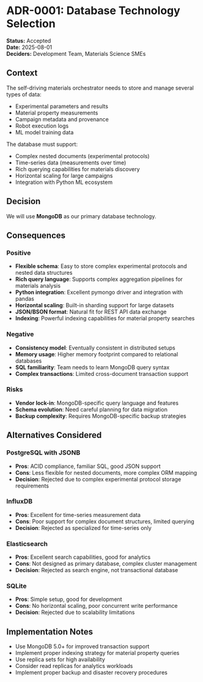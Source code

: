 # ADR-0001: Database Technology Selection

**Status:** Accepted  
**Date:** 2025-08-01  
**Deciders:** Development Team, Materials Science SMEs

## Context

The self-driving materials orchestrator needs to store and manage several types of data:

- Experimental parameters and results
- Material property measurements
- Campaign metadata and provenance
- Robot execution logs
- ML model training data

The database must support:
- Complex nested documents (experimental protocols)
- Time-series data (measurements over time)
- Rich querying capabilities for materials discovery
- Horizontal scaling for large campaigns
- Integration with Python ML ecosystem

## Decision

We will use **MongoDB** as our primary database technology.

## Consequences

### Positive
- **Flexible schema**: Easy to store complex experimental protocols and nested data structures
- **Rich query language**: Supports complex aggregation pipelines for materials analysis
- **Python integration**: Excellent pymongo driver and integration with pandas
- **Horizontal scaling**: Built-in sharding support for large datasets
- **JSON/BSON format**: Natural fit for REST API data exchange
- **Indexing**: Powerful indexing capabilities for material property searches

### Negative
- **Consistency model**: Eventually consistent in distributed setups
- **Memory usage**: Higher memory footprint compared to relational databases
- **SQL familiarity**: Team needs to learn MongoDB query syntax
- **Complex transactions**: Limited cross-document transaction support

### Risks
- **Vendor lock-in**: MongoDB-specific query language and features
- **Schema evolution**: Need careful planning for data migration
- **Backup complexity**: Requires MongoDB-specific backup strategies

## Alternatives Considered

### PostgreSQL with JSONB
- **Pros**: ACID compliance, familiar SQL, good JSON support
- **Cons**: Less flexible for nested documents, more complex ORM mapping
- **Decision**: Rejected due to complex experimental protocol storage requirements

### InfluxDB
- **Pros**: Excellent for time-series measurement data
- **Cons**: Poor support for complex document structures, limited querying
- **Decision**: Rejected as specialized for time-series only

### Elasticsearch
- **Pros**: Excellent search capabilities, good for analytics
- **Cons**: Not designed as primary database, complex cluster management
- **Decision**: Rejected as search engine, not transactional database

### SQLite
- **Pros**: Simple setup, good for development
- **Cons**: No horizontal scaling, poor concurrent write performance
- **Decision**: Rejected due to scalability limitations

## Implementation Notes

- Use MongoDB 5.0+ for improved transaction support
- Implement proper indexing strategy for material property queries
- Use replica sets for high availability
- Consider read replicas for analytics workloads
- Implement proper backup and disaster recovery procedures